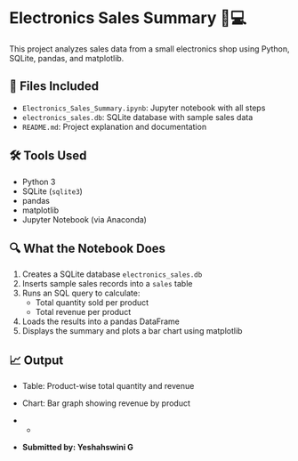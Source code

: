 # Electronics Sales Summary 📱💻

This project analyzes sales data from a small electronics shop using Python, SQLite, pandas, and matplotlib.

## 📂 Files Included
- `Electronics_Sales_Summary.ipynb`: Jupyter notebook with all steps
- `electronics_sales.db`: SQLite database with sample sales data
- `README.md`: Project explanation and documentation

## 🛠 Tools Used
- Python 3
- SQLite (`sqlite3`)
- pandas
- matplotlib
- Jupyter Notebook (via Anaconda)

## 🔍 What the Notebook Does
1. Creates a SQLite database `electronics_sales.db`
2. Inserts sample sales records into a `sales` table
3. Runs an SQL query to calculate:
   - Total quantity sold per product
   - Total revenue per product
4. Loads the results into a pandas DataFrame
5. Displays the summary and plots a bar chart using matplotlib

## 📈 Output
- Table: Product-wise total quantity and revenue
- Chart: Bar graph showing revenue by product

- -
- **Submitted by: Yeshahswini G**

